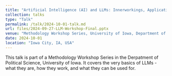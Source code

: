 ```yaml
---
title: "Artificial Intelligence (AI) and LLMs: Innerworkings, Applications and Ethics"
collection: talks
type: "Talk"
permalink: /talk/2024-10-01-talk.md
url: files/2024-09-27-LLM-Workshop-Final.pptx
venue: "Methodology Workshop Series, University of Iowa, Department of Political Science"
date: 2024-10-01
location: "Iowa City, IA, USA"
---
```


This talk is part of a Methodology Workshop Series in the Derpatment of Political Science, University of Iowa. It covers the very basics of LLMs - what they are, how they work, and what they can be used for.
